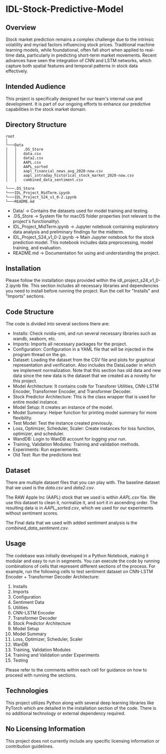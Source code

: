 # IDL-Stock-Predictive-Model

## Overview

Stock market prediction remains a complex challenge due to the intrinsic volatility and myriad factors influencing stock prices. Traditional machine learning models, while foundational, often fall short when applied to real-time data, particularly in predicting short-term market movements. Recent advances have seen the integration of CNN and LSTM networks, which capture both spatial features and temporal patterns in stock data effectively.

## Intended Audience

This project is specifically designed for our team's internal use and development. It is part of our ongoing efforts to enhance our predictive capabilities in the stock market domain.

## Directory Structure

```
root
│
└───Data
│   │   .DS_Store
│   │   data.csv
│   │   data2.csv
│   │   AAPL.csv
│   │   AAPL_sorted
│   │   aapl_financial_news_avg_2020-now.csv
│   │   aapl_intraday_historical_stock_market_2020-now.csv
│   │   combined_data_sentiment.csv

└───.DS_Store
└───IDL_Project_MidTerm.ipynb
└───IDL_Project_S24_v1_0-2.ipynb
└───README.md
```

- Data/                          -> Contains the datasets used for model training and testing.
- .DS_Store                      -> System file for macOS folder properties (not relevant to the project's functionality).
- IDL_Project_MidTerm.ipynb      -> Jupyter notebook containing exploratory data analysis and preliminary findings for the midterm.
- IDL_Project_S24_v1_0-2.ipynb   -> Main Jupyter notebook for the stock prediction model. This notebook includes data preprocessing, model training, and evaluation.
- README.md                      -> Documentation for using and understanding the project.
             

## Installation

Please follow the installation steps provided within the idl_project_s24_v1_0-2.ipynb file. This section includes all necessary libraries and dependencies you need to install before running the project. Run the cell for "Installs" and "Imports" sections.

## Code Structure

The code is divided into several sections there are:

- Installs: Check nvidia-smi, and run several necessary libraries such as wandb, seaborn, etc.
- Imports: Imports all necessary packages for the project.
- Configuration: Configuration in a YAML file that will be injected in the program thread on the go.
- Dataset: Loading the dataset from the CSV file and plots for graphical representation and verification. Also includes the DataLoader in which we implement normalization. Note that this section has old data and new data since the new data is the dataset that we created as a novelty for this project.
- Model Architecture: It contains code for Transforer Utilities, CNN-LSTM Encoder, Transformer Encoder, and Transformer Decoder.
- Stock Predictor Architecture: This is the class wrapper that is used for entire model instance.
- Model Setup: It creates an instance of the model.
- Model Summary: Helper function for printing model summary for more flexibility. 
- Test Model: Test the instance created previosuly. 
- Loss, Optimizer, Scheduler, Scaler: Create instances for loss function, optimizer, and scheduler. 
- WandDB: Login to WanDB account for logging your run.
- Training, Validation Modules: Training and validation methods.
- Experiments: Run experiements.
- Old Test: Run the predictions test

## Dataset

There are multiple dataset files that you can play with. The baseline dataset that we used is the _data.csv_ and _data2.csv_.

The RAW Apple Inc (AAPL) stock that we used is within _AAPL.csv_ file. We use this dataset to clean it, normalize it, and sort it in ascending order. The resulting data is in _AAPL_sorted.csv_, which we used for our experiments without sentiment scores.

The Final data that we used with added sentiment analysis is the _combined_data_sentiment.csv_.

## Usage

The codebase was initially developed in a Python Notebook, making it modular and easy to run in segments. You can execute the code by running combinations of cells that represent different sections of the process. For example, run the following cells to test sentiment dataset on CNN-LSTM Encoder + Transformer Decoder Architecture:

1. Installs
2. Imports
3. Configuration
4. Sentiment Data
5. Utilities
6. CNN-LSTM Encoder
7. Transformer Decoder
8. Stock Predictor Architecture
9. Model Setup
10. Model Summary
11. Loss, Optimizer, Scheduler, Scaler
12. WanDB
13. Training, Validation Modules
14. Training and Validation under Experiments
15. Testing

Please refer to the comments within each cell for guidance on how to proceed with running the sections.

## Technologies

This project utilizes Python along with several deep learning libraries like PyTorch which are detailed in the installation section of the code. There is no additional technology or external dependency required.

## No Licensing Information

This project does not currently include any specific licensing information or contribution guidelines.
